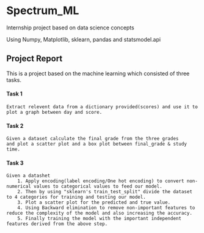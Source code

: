 # Spectrum_ML
Internship project based on data science concepts

Using Numpy, Matplotlib, sklearn, pandas and statsmodel.api

##  Project Report

This is a project based on the machine learning which consisted of three tasks.

#### Task 1
    Extract relevent data from a dictionary provided(scores) and use it to plot a graph between day and score.
    
#### Task 2
    Given a dataset calculate the final grade from the three grades 
    and plot a scatter plot and a box plot between final_grade & study time.

#### Task 3
    Given a datashet 
        1. Apply encoding(label encoding/One hot encoding) to convert non-numerical values to categorical values to feed our model.
        2. Then by using "sklearn's train_test_split" divide the dataset to 4 categories for training and testing our model.
        3. Plot a scatter plot for the predicted and true value.
        4. Using Backward elimination to remove non-important features to reduce the complexity of the model and also increasing the accuracy.
        5. Finally training the model with the important independent features derived from the above step.